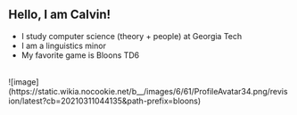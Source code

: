 ## Hello, I am Calvin!
- I study computer science (theory + people) at Georgia Tech
- I am a linguistics minor
- My favorite game is Bloons TD6
<br>
![image](https://static.wikia.nocookie.net/b__/images/6/61/ProfileAvatar34.png/revision/latest?cb=20210311044135&path-prefix=bloons)

